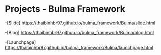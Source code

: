 # Projects - Bulma Framework

-[Slide] https://thaibinhbr97.github.io/bulma_framework/Bulma/slide.html

-[Blog] https://thaibinhbr97.github.io/bulma_framework/Bulma/blog.html

-[Launchpage] https://thaibinhbr97.github.io/bulma_framework/Bulma/launchpage.html

